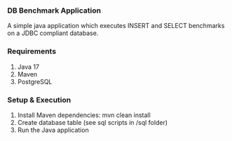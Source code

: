
### DB Benchmark Application
A simple java application which executes INSERT and SELECT benchmarks on a JDBC compliant database.

### Requirements
1. Java 17
2. Maven
3. PostgreSQL

### Setup & Execution
1. Install Maven dependencies: mvn clean install
2. Create database table (see sql scripts in /sql folder)
3. Run the Java application